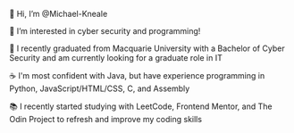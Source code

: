 👋 Hi, I’m @Michael-Kneale

👀 I’m interested in cyber security and programming!

🌱 I recently graduated from Macquarie University with a Bachelor of Cyber Security and am currently looking for a graduate role in IT

☕ I'm most confident with Java, but have experience programming in Python, JavaScript/HTML/CSS, C, and Assembly

📚 I recently started studying with LeetCode, Frontend Mentor, and The Odin Project to refresh and improve my coding skills
